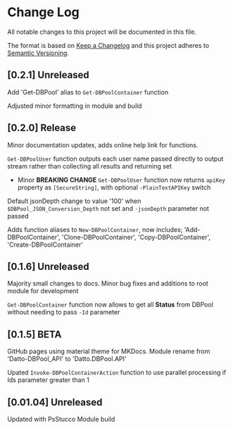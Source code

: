 # Change Log

All notable changes to this project will be documented in this file.

The format is based on [Keep a Changelog](http://keepachangelog.com/)
and this project adheres to [Semantic Versioning](http://semver.org/).

## [0.2.1] Unreleased

Add 'Get-DBPool' alias to `Get-DBPoolContainer` function

Adjusted minor formatting in module and build

## [0.2.0] Release

Minor documentation updates, adds online help link for functions.

`Get-DBPoolUser` function outputs each user name passed directly to output stream rather than collecting all results and returning set

- Minor **BREAKING CHANGE** `Get-DBPoolUser` function now returns `apiKey` property as `[SecureString]`, with optional `-PlainTextAPIKey` switch

Default jsonDepth change to value '100' when `$DBPool_JSON_Conversion_Depth` not set and `-jsonDepth` parameter not passed

Adds function aliases to `New-DBPoolContainer`, now includes; 'Add-DBPoolContainer', 'Clone-DBPoolContainer', 'Copy-DBPoolContainer', 'Create-DBPoolContainer'

## [0.1.6] Unreleased

Majority small changes to docs. Minor bug fixes and additions to root module for development

`Get-DBPoolContainer` function now allows to get all **Status** from DBPool without needing to pass `-Id` parameter

## [0.1.5] BETA

GitHub pages using material theme for MKDocs. Module rename from 'Datto-DBPool_API' to 'Datto.DBPool.API'

Upated `Invoke-DBPoolContainerAction` function to use parallel processing if Ids parameter greater than 1

## [0.01.04] Unreleased

Updated with PsStucco Module build
